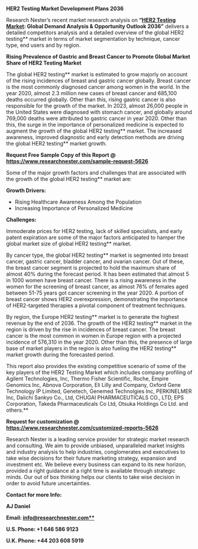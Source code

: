 ﻿**HER2 Testing Market Development Plans 2036**

Research Nester’s recent market research analysis on **“[HER2 Testing Market](https://www.researchnester.com/reports/her2-testing-market/5626): Global Demand Analysis & Opportunity Outlook 2036”** delivers a detailed competitors analysis and a detailed overview of the global HER2 testing** market in terms of market segmentation by technique, cancer type, end users and by region. 

**Rising Prevalence of Gastric and Breast Cancer to Promote Global Market Share of HER2 Testing Market**

The global HER2 testing** market is estimated to grow majorly on account of the rising incidences of breast and gastric cancer globally. Breast cancer is the most commonly diagnosed cancer among women in the world. In the year 2020, almost 2.3 million new cases of breast cancer and 685,100 deaths occurred globally. Other than this, rising gastric cancer is also responsible for the growth of the market. In 2023, almost 26,000 people in the United States were diagnosed with stomach cancer, and globally around 769,000 deaths were attributed to gastric cancer in year 2020. Other than this, the surge in the importance of personalized medicine is expected to augment the growth of the global HER2 testing** market. The increased awareness, improved diagnostic and early detection methods are driving the global HER2 testing** market growth. 

**Request Free Sample Copy of this Report @ <https://www.researchnester.com/sample-request-5626>** 

Some of the major growth factors and challenges that are associated with the growth of the global HER2 testing** market are:

**Growth Drivers:**

- Rising Healthcare Awareness Among the Population
- Increasing Importance of Personalized Medicine   

**Challenges:**

Immoderate prices for HER2 testing, lack of skilled specialists, and early patent expiration are some of the major factors anticipated to hamper the global market size of global HER2 testing** market.

By cancer type, the global HER2 testing** market is segmented into breast cancer, gastric cancer, bladder cancer, and ovarian cancer. Out of these, the breast cancer segment is projected to hold the maximum share of almost 40% during the forecast period. It has been estimated that almost 5 in 1000 women have breast cancer. There is a rising awareness in the women for the screening of breast cancer, as almost 76% of females aged between 51-75 years got cancer screening in the year 2020. A portion of breast cancer shows HER2 overexpression, demonstrating the importance of HER2-targeted therapies a pivotal component of treatment techniques. 

By region, the Europe HER2 testing** market is to generate the highest revenue by the end of 2036. The growth of the HER2 testing** market in the region is driven by the rise in incidences of breast cancer. The breast cancer is the most common in women in Europe region with a projected incidence of 576,310 in the year 2020. Other than this, the presence of large base of market players in the region is also fueling the HER2 testing** market growth during the forecasted period. 

This report also provides the existing competitive scenario of some of the key players of the HER2 Testing Market which includes company profiling of Agilent Technologies, Inc, Thermo Fisher Scientific, Roche, Empire Genomics Inc, Abnova Corporation, Eli Lilly and Company, Oxford Gene Technology IP Limited, Genetech, Genemed Technolgies Inc, PERKINELMER Inc, Daiichi Sankyo Co., Ltd, CHUGAI PHARMACEUTICALS CO., LTD, EPS Corporation, Takeda Pharmaceuticals Co Ltd, Otsuka Holdings Co Ltd. and others.**      

**Request for customization @ <https://www.researchnester.com/customized-reports-5626>**  

Research Nester is a leading service provider for strategic market research and consulting. We aim to provide unbiased, unparalleled market insights and industry analysis to help industries, conglomerates and executives to take wise decisions for their future marketing strategy, expansion and investment etc. We believe every business can expand to its new horizon, provided a right guidance at a right time is available through strategic minds. Our out of box thinking helps our clients to take wise decision in order to avoid future uncertainties.

**Contact for more Info:**

**AJ Daniel**

**Email: [info@researchnester.com**](mailto:info@researchnester.com)**

**U.S. Phone: +1 646 586 9123** 

**U.K. Phone: +44 203 608 5919**


